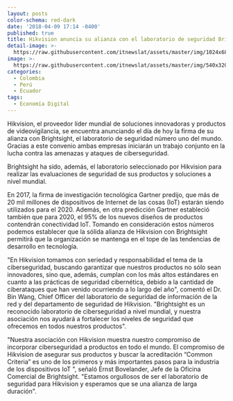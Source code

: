 ```yaml
---
layout: posts
color-schema: red-dark
date: '2018-04-09 17:14 -0400'
published: true
title: Hikvision anuncia su alianza con el laboratorio de seguridad Brightsight
detail-image: >-
  https://raw.githubusercontent.com/itnewslat/assets/master/img/1024x680/Hikvisiong.jpg
image: >-
  https://raw.githubusercontent.com/itnewslat/assets/master/img/540x320/Hikvisionp.jpg
categories:
  - Colombia
  - Perú
  - Ecuador
tags:
  - Economía Digital
---
```

Hikvision, el proveedor líder mundial de soluciones innovadoras y productos de videovigilancia, se encuentra anunciando el día de hoy la firma de su alianza con Brightsight, el laboratorio de seguridad número uno del mundo. Gracias a este convenio ambas empresas iniciarán un trabajo conjunto en la lucha contra las amenazas y ataques de ciberseguridad.

Brightsight ha sido, además, el laboratorio seleccionado por Hikvision para realizar las evaluaciones de seguridad de sus productos y soluciones a nivel mundial.

En 2017, la firma de investigación tecnológica Gartner predijo, que más de 20 mil millones de dispositivos de Internet de las cosas (IoT) estarán siendo utilizados para el 2020. Además, en otra predicción Gartner estableció también que para 2020, el 95% de los nuevos diseños de productos contendrán conectividad IoT. Tomando en consideración estos números podemos establecer que la sólida alianza de Hikvision con Brightsight permitirá que la organización se mantenga en el tope de las tendencias de desarrollo en tecnología.

"En Hikvision tomamos con seriedad y responsabilidad el tema de la ciberseguridad, buscando garantizar que nuestros productos no sólo sean innovadores, sino que, además, cumplan con los más altos estándares en cuanto a las prácticas de seguridad cibernética, debido a la cantidad de ciberataques que han venido ocurriendo a lo largo del año", comentó el Dr. Bin Wang, Chief Officer del laboratorio de seguridad de información de la red y del departamento de seguridad de Hikvision. "Brightsight es un reconocido laboratorio de ciberseguridad a nivel mundial, y nuestra asociación nos ayudará a fortalecer los niveles de seguridad que ofrecemos en todos nuestros productos".

"Nuestra asociación con Hikvision muestra nuestro compromiso de incorporar ciberseguridad a productos en todo el mundo. El compromiso de Hikvision de asegurar sus productos y buscar la acreditación “Common Criteria” es uno de los primeros y más importantes pasos para la industria de los dispositivos IoT ", señaló Ernst Bovelander, Jefe de la Oficina Comercial de Brightsight. "Estamos orgullosos de ser el laboratorio de seguridad para Hikvision y esperamos que se una alianza de larga duración".


